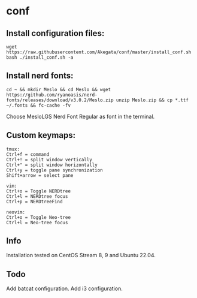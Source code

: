 conf
====
## Install configuration files:
```
wget https://raw.githubusercontent.com/Akegata/conf/master/install_conf.sh
bash ./install_conf.sh -a
```

## Install nerd fonts:
```
cd ~ && mkdir Meslo && cd Meslo && wget https://github.com/ryanoasis/nerd-fonts/releases/download/v3.0.2/Meslo.zip unzip Meslo.zip && cp *.ttf ~/.fonts && fc-cache -fv
```
Choose MesloLGS Nerd Font Regular as font in the terminal.

## Custom keymaps:
```
tmux:
Ctrl+f = command
Ctrl+! = split window vertically
Ctrl+" = split window horizontally
Ctrl+y = toggle pane synchronization
Shift+arrow = select pane

vim:
Ctrl+o = Toggle NERDtree
Ctrl+l = NERDtree focus
Ctrl+p = NERDtreeFind

neovim:
Ctrl+o = Toggle Neo-tree
Ctrl+l = Neo-tree focus
```
## Info

Installation tested on CentOS Stream 8, 9 and Ubuntu 22.04.

## Todo

Add batcat configuration.
Add i3 configuration.
